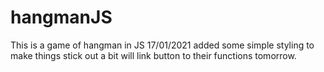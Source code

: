 # hangmanJS
This is a game of hangman in JS 
17/01/2021
added some simple styling to make things stick out a bit will link button to their functions tomorrow.
